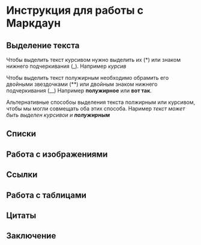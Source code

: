 # Инструкция для работы с Маркдаун

## Выделение текста

Чтобы выделить текст курсивом нужно выделить их (*) или знаком нижнего подчеркивания (_). Например *курсив*

Чтобы выделить текст полужирным необходимо обрамить его двойными звездочками (**) или двойным знаком нижнего подчеркивания (__) Например **полужирное** или __вот так__.

Альтернативные способоы выделения текста полжирным или курсивом, чтобы мы могли совмещать оба этих способа. Наример _текст может быть выделен курсивои и **полужирным**_

## Списки

## Работа с изображениями

## Ссылки

## Работа с таблицами

## Цитаты

## Заключение